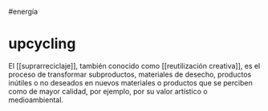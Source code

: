 #energía

# upcycling
El [[suprarreciclaje]], también conocido como [[reutilización creativa]], es el proceso de transformar subproductos, materiales de desecho, productos inútiles o no deseados en nuevos materiales o productos que se perciben como de mayor calidad, por ejemplo, por su valor artístico o medioambiental.